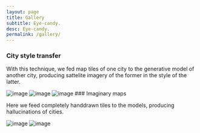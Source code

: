 ```yaml
---
layout: page
title: Gallery
subtitle: Eye-candy.
desc: Eye-candy.
permalink: /gallery/
---
```

<!-- {{ site.baseurl }} -->


### City style transfer

With this technique, we fed map tiles of one city to the generative model of another city, producing sattelite imagery of the former in the style of the latter.

<img src="{{ site.baseurl }}/assets/images/03.jpg" alt="image" />
<img src="{{ site.baseurl }}/assets/images/04.jpg" alt="image" />
<img src="{{ site.baseurl }}/assets/images/05.jpg" alt="image" />
### Imaginary maps

Here we feed completely handdrawn tiles to the models, producing hallucinations of cities.

<img src="{{ site.baseurl }}/assets/images/07.jpg" alt="image" />
<img src="{{ site.baseurl }}/assets/images/08.jpg" alt="image" />
